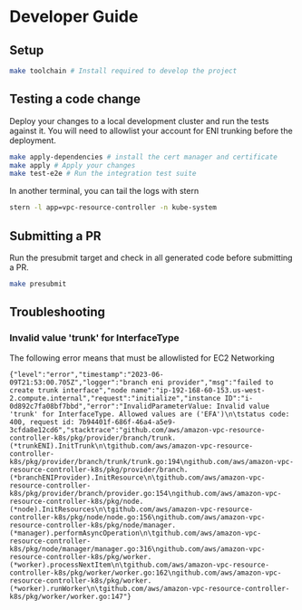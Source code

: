 # Developer Guide

## Setup

```sh
make toolchain # Install required to develop the project
```

## Testing a code change

Deploy your changes to a local development cluster and run the tests against it. You will need to allowlist your account
for ENI trunking before the deployment.

```sh
make apply-dependencies # install the cert manager and certificate
make apply # Apply your changes
make test-e2e # Run the integration test suite
```

In another terminal, you can tail the logs with stern
```sh
stern -l app=vpc-resource-controller -n kube-system
```

## Submitting a PR
Run the presubmit target and check in all generated code before submitting a PR.

```sh
make presubmit
```

## Troubleshooting

### Invalid value 'trunk' for InterfaceType

The following error means that must be allowlisted for EC2 Networking
```
{"level":"error","timestamp":"2023-06-09T21:53:00.705Z","logger":"branch eni provider","msg":"failed to create trunk interface","node name":"ip-192-168-60-153.us-west-2.compute.internal","request":"initialize","instance ID":"i-0d892c7fa08bf7bbd","error":"InvalidParameterValue: Invalid value 'trunk' for InterfaceType. Allowed values are ('EFA')\n\tstatus code: 400, request id: 7b94401f-686f-46a4-a5e9-3cfda8e12cd6","stacktrace":"github.com/aws/amazon-vpc-resource-controller-k8s/pkg/provider/branch/trunk.(*trunkENI).InitTrunk\n\tgithub.com/aws/amazon-vpc-resource-controller-k8s/pkg/provider/branch/trunk/trunk.go:194\ngithub.com/aws/amazon-vpc-resource-controller-k8s/pkg/provider/branch.(*branchENIProvider).InitResource\n\tgithub.com/aws/amazon-vpc-resource-controller-k8s/pkg/provider/branch/provider.go:154\ngithub.com/aws/amazon-vpc-resource-controller-k8s/pkg/node.(*node).InitResources\n\tgithub.com/aws/amazon-vpc-resource-controller-k8s/pkg/node/node.go:156\ngithub.com/aws/amazon-vpc-resource-controller-k8s/pkg/node/manager.(*manager).performAsyncOperation\n\tgithub.com/aws/amazon-vpc-resource-controller-k8s/pkg/node/manager/manager.go:316\ngithub.com/aws/amazon-vpc-resource-controller-k8s/pkg/worker.(*worker).processNextItem\n\tgithub.com/aws/amazon-vpc-resource-controller-k8s/pkg/worker/worker.go:162\ngithub.com/aws/amazon-vpc-resource-controller-k8s/pkg/worker.(*worker).runWorker\n\tgithub.com/aws/amazon-vpc-resource-controller-k8s/pkg/worker/worker.go:147"}
```